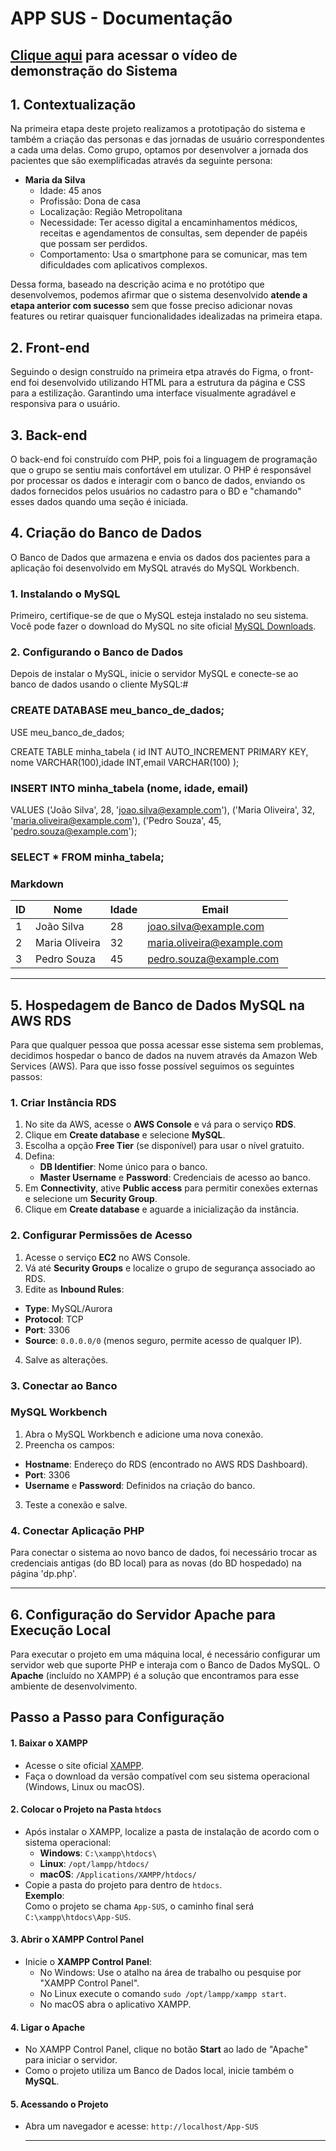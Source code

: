 # APP SUS - Documentação

## [Clique aqui](https://www.youtube.com/watch?v=ukg6h2oIvyk) para acessar o vídeo de demonstração do Sistema

## 1. Contextualização
Na primeira etapa deste projeto realizamos a prototipação do sistema e também a criação das personas e das jornadas de usuário correspondentes a cada uma delas. Como grupo, optamos por desenvolver a jornada dos pacientes que são exemplificadas através da seguinte persona:

- **Maria da Silva**
    - Idade: 45 anos
    - Profissão: Dona de casa
    - Localização: Região Metropolitana
    - Necessidade: Ter acesso digital a encaminhamentos médicos, receitas e agendamentos de consultas, sem depender de papéis que possam ser perdidos.
    - Comportamento: Usa o smartphone para se comunicar, mas tem dificuldades com aplicativos complexos.

Dessa forma, baseado na descrição acima e no protótipo que desenvolvemos, podemos afirmar que o sistema desenvolvido **atende a etapa anterior com sucesso** sem que fosse preciso adicionar novas features ou retirar quaisquer funcionalidades idealizadas na primeira etapa.

## 2. Front-end

Seguindo o design construído na primeira etpa através do Figma, o front-end foi desenvolvido utilizando HTML para a estrutura da página e CSS para a estilização. Garantindo uma interface visualmente agradável e responsiva para o usuário.

## 3. Back-end 

O back-end foi construído com PHP, pois foi a linguagem de programação que o grupo se sentiu mais confortável em utulizar. O PHP é responsável por processar os dados e interagir com o banco de dados, enviando os dados fornecidos pelos usuários no cadastro para o BD e "chamando" esses dados quando uma seção é iniciada.

## 4. Criação do Banco de Dados
O Banco de Dados que armazena e envia os dados dos pacientes para a aplicação foi desenvolvido em MySQL através do MySQL Workbench.

### 1. Instalando o MySQL
Primeiro, certifique-se de que o MySQL esteja instalado no seu sistema. Você pode fazer o download do MySQL no site oficial [MySQL Downloads](https://dev.mysql.com/downloads/).

### 2. Configurando o Banco de Dados
Depois de instalar o MySQL, inicie o servidor MySQL e conecte-se ao banco de dados usando o cliente MySQL:#

### CREATE DATABASE meu_banco_de_dados;
USE meu_banco_de_dados;

CREATE TABLE minha_tabela (
    id INT AUTO_INCREMENT PRIMARY KEY,
    nome VARCHAR(100),idade INT,email VARCHAR(100)
);
### INSERT INTO minha_tabela (nome, idade, email)
VALUES ('João Silva', 28, 'joao.silva@example.com'),
       ('Maria Oliveira', 32, 'maria.oliveira@example.com'),
       ('Pedro Souza', 45, 'pedro.souza@example.com');
### SELECT * FROM minha_tabela;
### Markdown
| ID | Nome         | Idade | Email                  |
|----|--------------|-------|------------------------|
| 1  | João Silva   | 28    | joao.silva@example.com |
| 2  | Maria Oliveira | 32  | maria.oliveira@example.com |
| 3  | Pedro Souza  | 45    | pedro.souza@example.com |

---

## 5. Hospedagem de Banco de Dados MySQL na AWS RDS
Para que qualquer pessoa que possa acessar esse sistema sem problemas, decidimos hospedar o banco de dados na nuvem através da Amazon Web Services (AWS). Para que isso fosse possível seguimos os seguintes passos:

### 1. Criar Instância RDS
1. No site da AWS, acesse o **AWS Console** e vá para o serviço **RDS**.
3. Clique em **Create database** e selecione **MySQL**.
4. Escolha a opção **Free Tier** (se disponível) para usar o nível gratuito.
5. Defina:
    - **DB Identifier**: Nome único para o banco.
    - **Master Username** e **Password**: Credenciais de acesso ao banco.
5. Em **Connectivity**, ative **Public access** para permitir conexões externas e selecione um **Security Group**.
6. Clique em **Create database** e aguarde a inicialização da instância.

### 2. Configurar Permissões de Acesso
1. Acesse o serviço **EC2** no AWS Console.
2. Vá até **Security Groups** e localize o grupo de segurança associado ao RDS.
3. Edite as **Inbound Rules**:
- **Type**: MySQL/Aurora
- **Protocol**: TCP
- **Port**: 3306
- **Source**: `0.0.0.0/0` (menos seguro, permite acesso de qualquer IP).
4. Salve as alterações.

### 3. Conectar ao Banco
###  MySQL Workbench
1. Abra o MySQL Workbench e adicione uma nova conexão.
2. Preencha os campos:
- **Hostname**: Endereço do RDS (encontrado no AWS RDS Dashboard).
- **Port**: 3306
- **Username** e **Password**: Definidos na criação do banco.
3. Teste a conexão e salve.

### 4. Conectar Aplicação PHP
Para conectar o sistema ao novo banco de dados, foi necessário trocar as credenciais antigas (do BD local) para as novas (do BD hospedado) na página 'dp.php'.

---

## 6. Configuração do Servidor Apache para Execução Local

Para executar o projeto em uma máquina local, é necessário configurar um servidor web que suporte PHP e interaja com o Banco de Dados MySQL. O **Apache** (incluído no XAMPP) é a solução que encontramos para esse ambiente de desenvolvimento.

## Passo a Passo para Configuração

#### 1. Baixar o XAMPP
- Acesse o site oficial [XAMPP](https://www.apachefriends.org/pt_br/index.html).
- Faça o download da versão compatível com seu sistema operacional (Windows, Linux ou macOS).

#### 2. Colocar o Projeto na Pasta `htdocs`
- Após instalar o XAMPP, localize a pasta de instalação de acordo com o sistema operacional:
  - **Windows**: `C:\xampp\htdocs\`
  - **Linux**: `/opt/lampp/htdocs/`
  - **macOS**: `/Applications/XAMPP/htdocs/`
- Copie a pasta do projeto para dentro de `htdocs`.  
  **Exemplo**:  
  Como o projeto se chama `App-SUS`, o caminho final será `C:\xampp\htdocs\App-SUS`.

#### 3. Abrir o XAMPP Control Panel
- Inicie o **XAMPP Control Panel**:
  - No Windows: Use o atalho na área de trabalho ou pesquise por "XAMPP Control Panel".
  - No Linux execute o comando `sudo /opt/lampp/xampp start`.
  - No macOS abra o aplicativo XAMPP.

#### 4. Ligar o Apache
- No XAMPP Control Panel, clique no botão **Start** ao lado de "Apache" para iniciar o servidor.
- Como o projeto utiliza um Banco de Dados local, inicie também o **MySQL**.

#### 5. Acessando o Projeto
- Abra um navegador e acesse: 
  `http://localhost/App-SUS`

  ---

  
